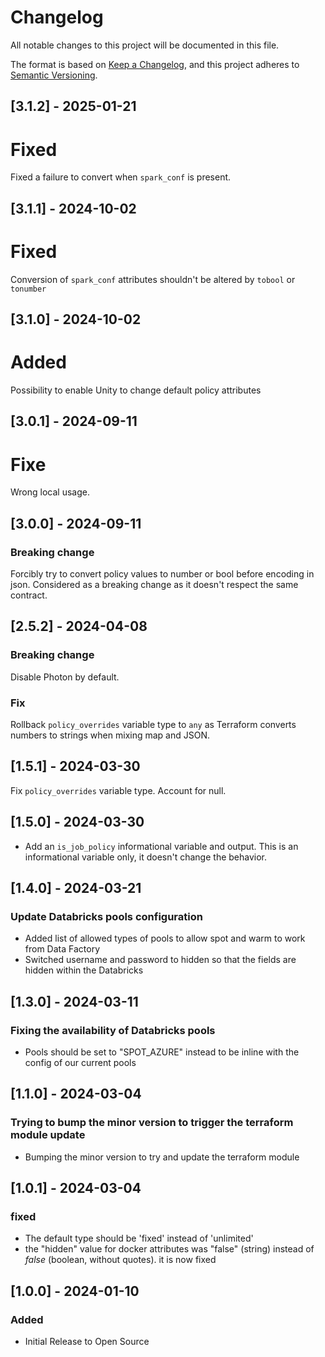 <!-- markdownlint-disable MD024 -->
# Changelog

All notable changes to this project will be documented in this file.

The format is based on [Keep a Changelog](https://keepachangelog.com/en/1.0.0/),
and this project adheres to [Semantic Versioning](https://semver.org/spec/v2.0.0.html).

## [3.1.2] - 2025-01-21

# Fixed

Fixed a failure to convert when `spark_conf` is present.

## [3.1.1] - 2024-10-02

# Fixed

Conversion of `spark_conf` attributes shouldn't be altered by `tobool` or `tonumber`

## [3.1.0] - 2024-10-02

# Added

Possibility to enable Unity to change default policy attributes

## [3.0.1] - 2024-09-11

# Fixe

Wrong local usage.

## [3.0.0] - 2024-09-11

### Breaking change

Forcibly try to convert policy values to number or bool before encoding in json.
Considered as a breaking change as it doesn't respect the same contract.

## [2.5.2] - 2024-04-08

### Breaking change

Disable Photon by default.

### Fix

Rollback `policy_overrides` variable type to `any` as Terraform converts numbers to strings when mixing map and JSON.

## [1.5.1] - 2024-03-30

Fix `policy_overrides` variable type. Account for null.

## [1.5.0] - 2024-03-30

- Add an `is_job_policy` informational variable and output. This is an informational variable only, it doesn't change the behavior.

## [1.4.0] - 2024-03-21

### Update Databricks pools configuration

- Added list of allowed types of pools to allow spot and warm to work from Data Factory
- Switched username and password to hidden so that the fields are hidden within the Databricks

## [1.3.0] - 2024-03-11

### Fixing the availability of Databricks pools

- Pools should be set to "SPOT_AZURE" instead to be inline with the config of our current pools

## [1.1.0] - 2024-03-04

### Trying to bump the minor version to trigger the terraform module update

- Bumping the minor version to try and update the terraform module

## [1.0.1] - 2024-03-04

### fixed

- The default type should be 'fixed' instead of 'unlimited'
- the "hidden" value for docker attributes was "false" (string) instead of _false_ (boolean, without quotes). it is now fixed

## [1.0.0] - 2024-01-10

### Added

- Initial Release to Open Source
